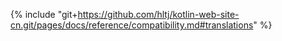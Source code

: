 {% include "git+https://github.com/hltj/kotlin-web-site-cn.git/pages/docs/reference/compatibility.md#translations" %}
